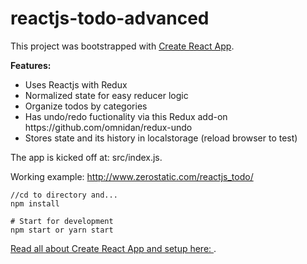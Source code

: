 # reactjs-todo-advanced

This project was bootstrapped with [Create React App](https://github.com/facebookincubator/create-react-app).

<b>Features:</b>
<ul><li>Uses Reactjs with Redux
</li><li>Normalized state for easy reducer logic
</li><li>Organize todos by categories
</li><li>Has undo/redo fuctionality via this Redux add-on https://github.com/omnidan/redux-undo
</li><li>Stores state and its history in localstorage (reload browser to test)

</ul>
The app is kicked off at: src/index.js.

Working example: http://www.zerostatic.com/reactjs_todo/

```
//cd to directory and...
npm install
```

```
# Start for development
npm start or yarn start

```
[Read all about Create React App and setup here: ](https://github.com/facebookincubator/create-react-app).
